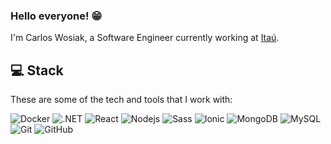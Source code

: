
### Hello everyone! 😁

I'm Carlos Wosiak, a Software Engineer currently working at <a href="https://www.itau.com.br/" target="_blank">Itaú</a>.


## 💻 Stack

These are some of the tech and tools that I work with:

![Docker](https://img.shields.io/badge/-Docker-2496ED?style=flat-square&logo=docker&logoColor=white)
![.NET](https://img.shields.io/badge/-.NET-007396?style=flat-square&logo=microsoft&color=blue)
![React](https://img.shields.io/badge/-React-3880FF?style=flat-square&logo=react&logoColor=white&color=blue)
![Nodejs](https://img.shields.io/badge/-Nodejs-339933?style=flat-square&logo=Node.js&logoColor=white)
![Sass](https://img.shields.io/badge/-Sass-CC6699?style=flat-square&logo=sass&logoColor=white)
![Ionic](https://img.shields.io/badge/-Ionic-3880FF?style=flat-square&logo=ionic&logoColor=white)
![MongoDB](https://img.shields.io/badge/-MongoDB-black?style=flat-square&logo=mongodb)
![MySQL](https://img.shields.io/badge/-MySQL-4479A1?style=flat-square&logo=mysql&logoColor=white)
![Git](https://img.shields.io/badge/-Git-black?style=flat-square&logo=git)
![GitHub](https://img.shields.io/badge/-GitHub-181717?style=flat-square&logo=github)
